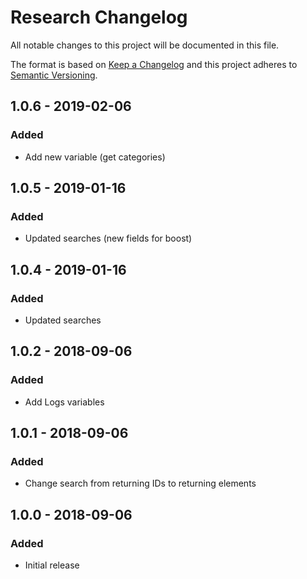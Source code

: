 # Research Changelog

All notable changes to this project will be documented in this file.

The format is based on [Keep a Changelog](http://keepachangelog.com/) and this project adheres to [Semantic Versioning](http://semver.org/).

## 1.0.6 - 2019-02-06
### Added
- Add new variable (get categories)

## 1.0.5 - 2019-01-16
### Added
- Updated searches (new fields for boost)

## 1.0.4 - 2019-01-16
### Added
- Updated searches

## 1.0.2 - 2018-09-06
### Added
- Add Logs variables

## 1.0.1 - 2018-09-06
### Added
- Change search from returning IDs to returning elements

## 1.0.0 - 2018-09-06
### Added
- Initial release
